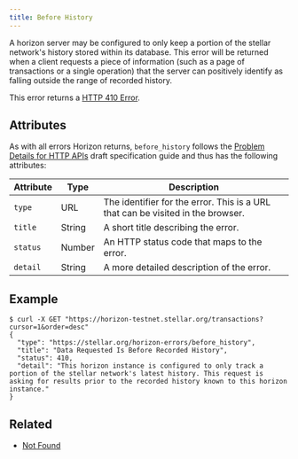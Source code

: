 ```yaml
---
title: Before History
---
```


A horizon server may be configured to only keep a portion of the stellar network's history stored
within its database.  This error will be returned when a client requests a piece of information
(such as a page of transactions or a single operation) that the server can positively identify as
falling outside the range of recorded history.

This error returns a
[HTTP 410 Error](https://developer.mozilla.org/en-US/docs/Web/HTTP/Response_codes).

## Attributes

As with all errors Horizon returns, `before_history` follows the
[Problem Details for HTTP APIs](https://tools.ietf.org/html/draft-ietf-appsawg-http-problem-00)
draft specification guide and thus has the following attributes:

| Attribute   | Type   | Description                                                                     |
| ----------- | ------ | ------------------------------------------------------------------------------- |
| `type`      | URL    | The identifier for the error.  This is a URL that can be visited in the browser.|
| `title`     | String | A short title describing the error.                                             |
| `status`    | Number | An HTTP status code that maps to the error.                                     |
| `detail`    | String | A more detailed description of the error.                                       |

## Example

```shell
$ curl -X GET "https://horizon-testnet.stellar.org/transactions?cursor=1&order=desc"
{
  "type": "https://stellar.org/horizon-errors/before_history",
  "title": "Data Requested Is Before Recorded History",
  "status": 410,
  "detail": "This horizon instance is configured to only track a portion of the stellar network's latest history. This request is asking for results prior to the recorded history known to this horizon instance."
}
```

## Related

- [Not Found](./not-found.md)
